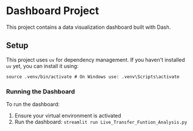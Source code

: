 # Dashboard Project

This project contains a data visualization dashboard built with Dash.

## Setup

This project uses `uv` for dependency management. If you haven't installed `uv` yet, you can install it using:

```source .venv/bin/activate # On Windows use: .venv\Scripts\activate```

### Running the Dashboard

To run the dashboard:

1. Ensure your virtual environment is activated
2. Run the dashboard:
```streamlit run Live_Transfer_Funtion_Analysis.py```
